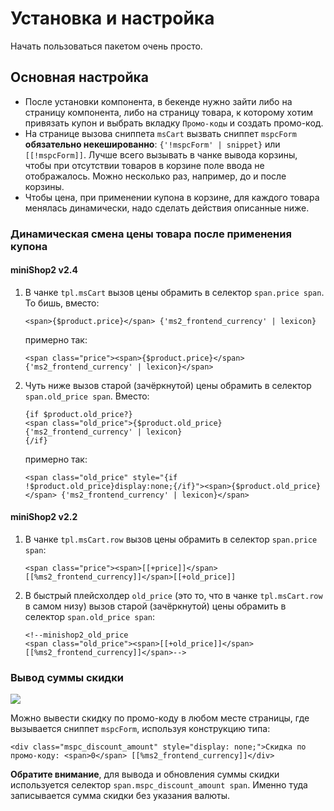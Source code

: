 # Установка и настройка

Начать пользоваться пакетом очень просто.

## Основная настройка

* После установки компонента, в бекенде нужно зайти либо на страницу компонента, либо на страницу товара, к которому хотим привязать купон и выбрать вкладку `Промо-коды` и создать промо-код.
* На странице вызова сниппета `msCart` вызвать сниппет `mspcForm` **обязательно некешированно**: `{'!mspcForm' | snippet}` или `[[!mspcForm]]`.
Лучше всего вызывать в чанке вывода корзины, чтобы при отсутствии товаров в корзине поле ввода не отображалось. Можно несколько раз, например, до и после корзины.
* Чтобы цена, при применении купона в корзине, для каждого товара менялась динамически, надо сделать действия описанные ниже.

### Динамическая смена цены товара после применения купона

#### miniShop2 v2.4

1. В  чанке `tpl.msCart` вызов цены обрамить в селектор `span.price span`.
   То бишь, вместо:

   ```fenom
   <span>{$product.price}</span> {'ms2_frontend_currency' | lexicon}
   ```

   примерно так:

   ```fenom
   <span class="price"><span>{$product.price}</span> {'ms2_frontend_currency' | lexicon}</span>
   ```

2. Чуть ниже вызов старой (зачёркнутой) цены обрамить в селектор `span.old_price span`.
   Вместо:

   ```fenom
   {if $product.old_price?}
   <span class="old_price">{$product.old_price} {'ms2_frontend_currency' | lexicon}
   {/if}
   ```

   примерно так:

   ```fenom
   <span class="old_price" style="{if !$product.old_price}display:none;{/if}"><span>{$product.old_price}</span> {'ms2_frontend_currency' | lexicon}</span>
   ```

#### miniShop2 v2.2

1. В чанке `tpl.msCart.row` вызов цены обрамить в селектор `span.price span`:

   ```modx
   <span class="price"><span>[[+price]]</span> [[%ms2_frontend_currency]]</span>[[+old_price]]
   ```

2. В быстрый плейсхолдер `old_price` (это то, что в чанке `tpl.msCart.row` в самом низу) вызов старой (зачёркнутой) цены обрамить в селектор `span.old_price span`:

   ```modx
   <!--minishop2_old_price
   <span class="old_price"><span>[[+old_price]]</span> [[%ms2_frontend_currency]]</span>-->
   ```

### Вывод суммы скидки

[![](https://file.modx.pro/files/4/f/4/4f4ee223deb3b63c55574620e8c1795e.png)](https://file.modx.pro/files/4/f/4/4f4ee223deb3b63c55574620e8c1795e.png)

Можно вывести скидку по промо-коду в любом месте страницы, где вызывается сниппет `mspcForm`, используя конструкцию типа:

```modx
<div class="mspc_discount_amount" style="display: none;">Скидка по промо-коду: <span>0</span> [[%ms2_frontend_currency]]</div>
```

**Обратите внимание**, для вывода и обновления суммы скидки используется селектор `span.mspc_discount_amount span`. Именно туда записывается сумма скидки без указания валюты.
